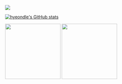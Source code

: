 

<a href="https://cv.42.fr/hyeondle" target="_blank">
  <img src="https://img.shields.io/badge/42Cert-000000?style=for-the-badge&logo=42&logoColor=FFFFFF"/>
</a>


[![hyeondle's GitHub stats](https://github-readme-stats.vercel.app/api?username=hyeondle&theme=highcontrast)](https://github.com/hyeondle/github-readme-stats)

<p>
  <img height="180em" src="https://github-readme-stats.vercel.app/api?username=hyeondle&theme=highcontrast&include_all_commits=true">
  <img height="180em" src="https://github-readme-stats.vercel.app/api/top-langs/?username=hyeondle&theme=highcontrast&layout=compact">
</p>
